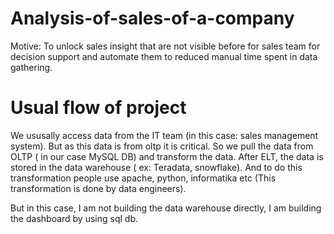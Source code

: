 # Analysis-of-sales-of-a-company

Motive: To unlock sales insight that are not visible before for sales team for decision support and automate them to reduced manual time spent in data gathering.

# Usual flow of project 

We ususally access data from the IT team (in this case: sales management system). But as this data is from oltp it is critical. So we pull the data from OLTP ( in our case MySQL DB) and transform the data. After ELT, the data is stored in the data warehouse ( ex: Teradata, snowflake). And to do this transformation people use apache, python, informatika etc (This transformation is done by data engineers).

But in this case, I am not building the data warehouse directly, I am building the dashboard by using sql db.
